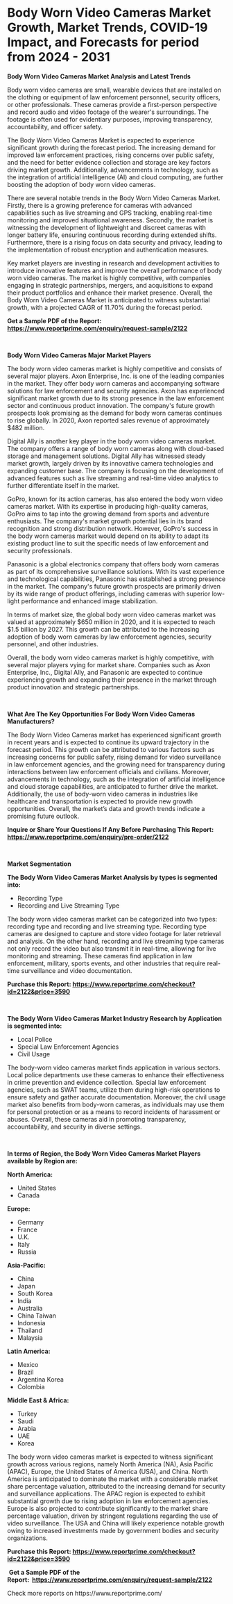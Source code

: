 <p><h1>Body Worn Video Cameras Market Growth, Market Trends, COVID-19 Impact, and Forecasts for period from 2024 - 2031</h1></p><p><strong>Body Worn Video Cameras Market Analysis and Latest Trends</strong></p>
<p><p>Body worn video cameras are small, wearable devices that are installed on the clothing or equipment of law enforcement personnel, security officers, or other professionals. These cameras provide a first-person perspective and record audio and video footage of the wearer's surroundings. The footage is often used for evidentiary purposes, improving transparency, accountability, and officer safety.</p><p>The Body Worn Video Cameras Market is expected to experience significant growth during the forecast period. The increasing demand for improved law enforcement practices, rising concerns over public safety, and the need for better evidence collection and storage are key factors driving market growth. Additionally, advancements in technology, such as the integration of artificial intelligence (AI) and cloud computing, are further boosting the adoption of body worn video cameras.</p><p>There are several notable trends in the Body Worn Video Cameras Market. Firstly, there is a growing preference for cameras with advanced capabilities such as live streaming and GPS tracking, enabling real-time monitoring and improved situational awareness. Secondly, the market is witnessing the development of lightweight and discreet cameras with longer battery life, ensuring continuous recording during extended shifts. Furthermore, there is a rising focus on data security and privacy, leading to the implementation of robust encryption and authentication measures.</p><p>Key market players are investing in research and development activities to introduce innovative features and improve the overall performance of body worn video cameras. The market is highly competitive, with companies engaging in strategic partnerships, mergers, and acquisitions to expand their product portfolios and enhance their market presence. Overall, the Body Worn Video Cameras Market is anticipated to witness substantial growth, with a projected CAGR of 11.70% during the forecast period.</p></p>
<p><strong>Get a Sample PDF of the Report:&nbsp; <a href="https://www.reportprime.com/enquiry/request-sample/2122">https://www.reportprime.com/enquiry/request-sample/2122</a></strong></p>
<p>&nbsp;</p>
<p><strong>Body Worn Video Cameras Major Market Players</strong></p>
<p><p>The body worn video cameras market is highly competitive and consists of several major players. Axon Enterprise, Inc. is one of the leading companies in the market. They offer body worn cameras and accompanying software solutions for law enforcement and security agencies. Axon has experienced significant market growth due to its strong presence in the law enforcement sector and continuous product innovation. The company's future growth prospects look promising as the demand for body worn cameras continues to rise globally. In 2020, Axon reported sales revenue of approximately $482 million.</p><p>Digital Ally is another key player in the body worn video cameras market. The company offers a range of body worn cameras along with cloud-based storage and management solutions. Digital Ally has witnessed steady market growth, largely driven by its innovative camera technologies and expanding customer base. The company is focusing on the development of advanced features such as live streaming and real-time video analytics to further differentiate itself in the market.</p><p>GoPro, known for its action cameras, has also entered the body worn video cameras market. With its expertise in producing high-quality cameras, GoPro aims to tap into the growing demand from sports and adventure enthusiasts. The company's market growth potential lies in its brand recognition and strong distribution network. However, GoPro's success in the body worn cameras market would depend on its ability to adapt its existing product line to suit the specific needs of law enforcement and security professionals.</p><p>Panasonic is a global electronics company that offers body worn cameras as part of its comprehensive surveillance solutions. With its vast experience and technological capabilities, Panasonic has established a strong presence in the market. The company's future growth prospects are primarily driven by its wide range of product offerings, including cameras with superior low-light performance and enhanced image stabilization.</p><p>In terms of market size, the global body worn video cameras market was valued at approximately $650 million in 2020, and it is expected to reach $1.5 billion by 2027. This growth can be attributed to the increasing adoption of body worn cameras by law enforcement agencies, security personnel, and other industries.</p><p>Overall, the body worn video cameras market is highly competitive, with several major players vying for market share. Companies such as Axon Enterprise, Inc., Digital Ally, and Panasonic are expected to continue experiencing growth and expanding their presence in the market through product innovation and strategic partnerships.</p></p>
<p>&nbsp;</p>
<p><strong>What Are The Key Opportunities For Body Worn Video Cameras Manufacturers?</strong></p>
<p><p>The Body Worn Video Cameras market has experienced significant growth in recent years and is expected to continue its upward trajectory in the forecast period. This growth can be attributed to various factors such as increasing concerns for public safety, rising demand for video surveillance in law enforcement agencies, and the growing need for transparency during interactions between law enforcement officials and civilians. Moreover, advancements in technology, such as the integration of artificial intelligence and cloud storage capabilities, are anticipated to further drive the market. Additionally, the use of body-worn video cameras in industries like healthcare and transportation is expected to provide new growth opportunities. Overall, the market’s data and growth trends indicate a promising future outlook.</p></p>
<p><strong>Inquire or Share Your Questions If Any Before Purchasing This Report: <a href="https://www.reportprime.com/enquiry/pre-order/2122">https://www.reportprime.com/enquiry/pre-order/2122</a></strong></p>
<p>&nbsp;</p>
<p><strong>Market Segmentation</strong></p>
<p><strong>The Body Worn Video Cameras Market Analysis by types is segmented into:</strong></p>
<p><ul><li>Recording Type</li><li>Recording and Live Streaming Type</li></ul></p>
<p><p>The body worn video cameras market can be categorized into two types: recording type and recording and live streaming type. Recording type cameras are designed to capture and store video footage for later retrieval and analysis. On the other hand, recording and live streaming type cameras not only record the video but also transmit it in real-time, allowing for live monitoring and streaming. These cameras find application in law enforcement, military, sports events, and other industries that require real-time surveillance and video documentation.</p></p>
<p><strong>Purchase this Report:&nbsp;<a href="https://www.reportprime.com/checkout?id=2122&price=3590">https://www.reportprime.com/checkout?id=2122&price=3590</a></strong></p>
<p>&nbsp;</p>
<p><strong>The Body Worn Video Cameras Market Industry Research by Application is segmented into:</strong></p>
<p><ul><li>Local Police</li><li>Special Law Enforcement Agencies</li><li>Civil Usage</li></ul></p>
<p><p>The body-worn video cameras market finds application in various sectors. Local police departments use these cameras to enhance their effectiveness in crime prevention and evidence collection. Special law enforcement agencies, such as SWAT teams, utilize them during high-risk operations to ensure safety and gather accurate documentation. Moreover, the civil usage market also benefits from body-worn cameras, as individuals may use them for personal protection or as a means to record incidents of harassment or abuses. Overall, these cameras aid in promoting transparency, accountability, and security in diverse settings.</p></p>
<p>&nbsp;</p>
<p><strong>In terms of Region, the Body Worn Video Cameras Market Players available by Region are:</strong></p>
<p>
    <p> <strong> North America: </strong>
        <ul>
            <li>United States</li>
            <li>Canada</li>
        </ul>
        </p> 
    <p> <strong> Europe: </strong>
        <ul>
            <li>Germany</li>
            <li>France</li>
            <li>U.K.</li>
            <li>Italy</li>
            <li>Russia</li>
        </ul>
        </p> 
    <p> <strong> Asia-Pacific: </strong>
        <ul>
            <li>China</li>
            <li>Japan</li>
            <li>South Korea</li>
            <li>India</li>
            <li>Australia</li>
            <li>China Taiwan</li>
            <li>Indonesia</li>
            <li>Thailand</li>
            <li>Malaysia</li>
        </ul>
        </p> 
    <p> <strong> Latin America: </strong>
        <ul>
            <li>Mexico</li>
            <li>Brazil</li>
            <li>Argentina Korea</li>
            <li>Colombia</li>
        </ul>
        </p> 
    <p> <strong> Middle East & Africa: </strong>
        <ul>
            <li>Turkey</li>
            <li>Saudi</li>
            <li>Arabia</li>
            <li>UAE</li>
            <li>Korea</li>
        </ul>
    </p>
    </p>
<p><p>The body worn video cameras market is expected to witness significant growth across various regions, namely North America (NA), Asia Pacific (APAC), Europe, the United States of America (USA), and China. North America is anticipated to dominate the market with a considerable market share percentage valuation, attributed to the increasing demand for security and surveillance applications. The APAC region is expected to exhibit substantial growth due to rising adoption in law enforcement agencies. Europe is also projected to contribute significantly to the market share percentage valuation, driven by stringent regulations regarding the use of video surveillance. The USA and China will likely experience notable growth owing to increased investments made by government bodies and security organizations.</p></p>
<p><strong>Purchase this Report: <a href="https://www.reportprime.com/checkout?id=2122&price=3590">https://www.reportprime.com/checkout?id=2122&price=3590</a></strong></p>
<p>&nbsp;<strong>Get a Sample PDF of the Report:&nbsp;&nbsp;<a href="https://www.reportprime.com/enquiry/request-sample/2122">https://www.reportprime.com/enquiry/request-sample/2122</a></strong></p>
<p><strong></strong></p>
<p>Check more reports on https://www.reportprime.com/</p>